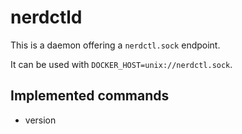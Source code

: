 # nerdctld

This is a daemon offering a `nerdctl.sock` endpoint.

It can be used with `DOCKER_HOST=unix://nerdctl.sock`.

## Implemented commands

* version
